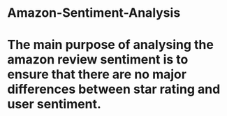 # Amazon-Sentiment-Analysis

# The main purpose of analysing the amazon review sentiment is to ensure that there are no major differences between star rating and user sentiment.
